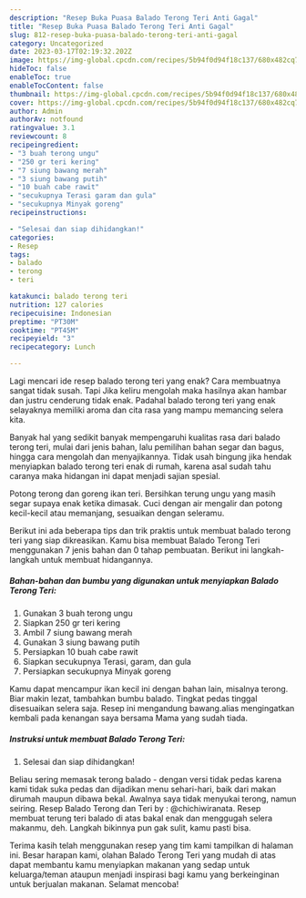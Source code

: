 ```yaml
---
description: "Resep Buka Puasa Balado Terong Teri Anti Gagal"
title: "Resep Buka Puasa Balado Terong Teri Anti Gagal"
slug: 812-resep-buka-puasa-balado-terong-teri-anti-gagal
category: Uncategorized
date: 2023-03-17T02:19:32.202Z
image: https://img-global.cpcdn.com/recipes/5b94f0d94f18c137/680x482cq70/balado-terong-teri-foto-resep-utama.jpg
hideToc: false
enableToc: true
enableTocContent: false
thumbnail: https://img-global.cpcdn.com/recipes/5b94f0d94f18c137/680x482cq70/balado-terong-teri-foto-resep-utama.jpg
cover: https://img-global.cpcdn.com/recipes/5b94f0d94f18c137/680x482cq70/balado-terong-teri-foto-resep-utama.jpg
author: Admin
authorAv: notfound
ratingvalue: 3.1
reviewcount: 8
recipeingredient:
- "3 buah terong ungu"
- "250 gr teri kering"
- "7 siung bawang merah"
- "3 siung bawang putih"
- "10 buah cabe rawit"
- "secukupnya Terasi garam dan gula"
- "secukupnya Minyak goreng"
recipeinstructions:

- "Selesai dan siap dihidangkan!"
categories:
- Resep
tags:
- balado
- terong
- teri

katakunci: balado terong teri 
nutrition: 127 calories
recipecuisine: Indonesian
preptime: "PT30M"
cooktime: "PT45M"
recipeyield: "3"
recipecategory: Lunch

---
```



Lagi mencari ide resep balado terong teri yang enak? Cara membuatnya sangat tidak susah. Tapi Jika keliru mengolah maka hasilnya akan hambar dan justru cenderung tidak enak. Padahal balado terong teri yang enak selayaknya memiliki aroma dan cita rasa yang mampu memancing selera kita.


Banyak hal yang sedikit banyak mempengaruhi kualitas rasa dari balado terong teri, mulai dari jenis bahan, lalu pemilihan bahan segar dan bagus, hingga cara mengolah dan menyajikannya. Tidak usah bingung jika hendak menyiapkan balado terong teri enak di rumah, karena asal sudah tahu caranya maka hidangan ini dapat menjadi sajian spesial.

Potong terong dan goreng ikan teri. Bersihkan terung ungu yang masih segar supaya enak ketika dimasak. Cuci dengan air mengalir dan potong kecil-kecil atau memanjang, sesuaikan dengan seleramu.


Berikut ini ada beberapa tips dan trik praktis untuk membuat balado terong teri yang siap dikreasikan. Kamu bisa membuat Balado Terong Teri menggunakan 7 jenis bahan dan 0 tahap pembuatan. Berikut ini langkah-langkah untuk membuat hidangannya.

<!--inarticleads1-->

##### Bahan-bahan dan bumbu yang digunakan untuk menyiapkan Balado Terong Teri:

1. Gunakan 3 buah terong ungu
1. Siapkan 250 gr teri kering
1. Ambil 7 siung bawang merah
1. Gunakan 3 siung bawang putih
1. Persiapkan 10 buah cabe rawit
1. Siapkan secukupnya Terasi, garam, dan gula
1. Persiapkan secukupnya Minyak goreng


Kamu dapat mencampur ikan kecil ini dengan bahan lain, misalnya terong. Biar makin lezat, tambahkan bumbu balado. Tingkat pedas tinggal disesuaikan selera saja. Resep ini mengandung bawang.alias mengingatkan kembali pada kenangan saya bersama Mama yang sudah tiada. 

<!--inarticleads2-->

##### Instruksi untuk membuat Balado Terong Teri:


1. Selesai dan siap dihidangkan!

Beliau sering memasak terong balado - dengan versi tidak pedas karena kami tidak suka pedas dan dijadikan menu sehari-hari, baik dari makan dirumah maupun dibawa bekal. Awalnya saya tidak menyukai terong, namun seiring. Resep Balado Terong dan Teri by : @chichiwiranata. Resep membuat terung teri balado di atas bakal enak dan menggugah selera makanmu, deh. Langkah bikinnya pun gak sulit, kamu pasti bisa. 

Terima kasih telah menggunakan resep yang tim kami tampilkan di halaman ini. Besar harapan kami, olahan Balado Terong Teri yang mudah di atas dapat membantu kamu menyiapkan makanan yang sedap untuk keluarga/teman ataupun menjadi inspirasi bagi kamu yang berkeinginan untuk berjualan makanan. Selamat mencoba!
